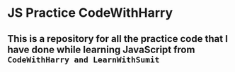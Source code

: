 # JS Practice CodeWithHarry
## This is a repository for all the practice code that I have done while learning JavaScript from `CodeWithHarry and LearnWithSumit`
